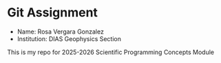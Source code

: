 # Git Assignment


* Name: Rosa Vergara Gonzalez
* Institution: DIAS Geophysics Section

This is my repo for 2025-2026 Scientific Programming Concepts Module
